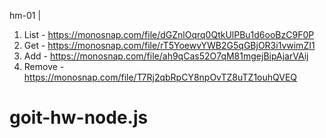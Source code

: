 hm-01 |

1. List - https://monosnap.com/file/dGZnlOqrq0QtkUlPBu1d6ooBzC9F0P
2. Get - https://monosnap.com/file/rT5YoewvYWB2G5qGBjOR3i1vwimZI1
3. Add - https://monosnap.com/file/ah9qCas52O7qM81mgejBipAjarVAij
4. Remove - https://monosnap.com/file/T7Rj2qbRpCY8npOvTZ8uTZ1ouhQVEQ

# goit-hw-node.js
